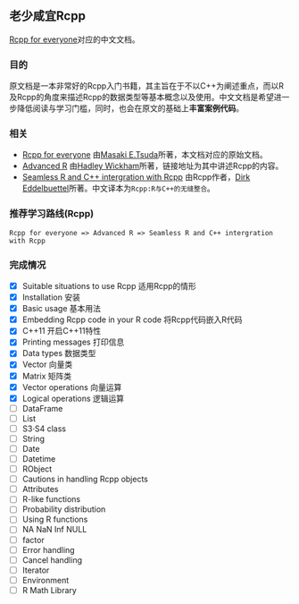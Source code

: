 ## 老少咸宜Rcpp

[Rcpp for everyone](https://teuder.github.io/rcpp4everyone_en/)对应的中文文档。

### 目的

原文档是一本非常好的Rcpp入门书籍，其主旨在于不以C++为阐述重点，而以R及Rcpp的角度来描述Rcpp的数据类型等基本概念以及使用。中文文档是希望进一步降低阅读与学习门槛，同时，也会在原文的基础上**丰富案例代码**。

### 相关

- [Rcpp for everyone](https://teuder.github.io/rcpp4everyone_en/) 由[Masaki E.Tsuda](https://github.com/teuder)所著，本文档对应的原始文档。
- [Advanced R](http://adv-r.had.co.nz/Rcpp.html) 由[Hadley Wickham](https://github.com/hadley)所著，链接地址为其中讲述Rcpp的内容。
- [Seamless R and C++ intergration with Rcpp](http://www.rcpp.org/) 由Rcpp作者，[Dirk Eddelbuettel](https://github.com/eddelbuettel)所著。中文译本为`Rcpp:R与C++的无缝整合`。

### 推荐学习路线(Rcpp)

```
Rcpp for everyone => Advanced R => Seamless R and C++ intergration with Rcpp
```

### 完成情况

- [x] Suitable situations to use Rcpp 适用Rcpp的情形
- [x] Installation 安装
- [x] Basic usage 基本用法
- [x] Embedding Rcpp code in your R code 将Rcpp代码嵌入R代码
- [x] C++11 开启C++11特性
- [x] Printing messages 打印信息
- [x] Data types 数据类型
- [x] Vector 向量类
- [x] Matrix 矩阵类
- [x] Vector operations 向量运算
- [x] Logical operations 逻辑运算
- [ ] DataFrame
- [ ] List
- [ ] S3·S4 class
- [ ] String
- [ ] Date
- [ ] Datetime
- [ ] RObject
- [ ] Cautions in handling Rcpp objects
- [ ] Attributes
- [ ] R-like functions
- [ ] Probability distribution
- [ ] Using R functions
- [ ] NA NaN Inf NULL
- [ ] factor
- [ ] Error handling
- [ ] Cancel handling
- [ ] Iterator
- [ ] Environment
- [ ] R Math Library
